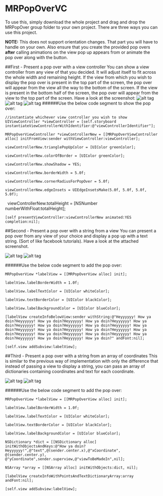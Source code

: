 # MRPopOverVC

To use this, simply download the whole project and drag and drop the MRPopOver group folder to your own project.
There are three ways you can use this project. 

**NOTE:** This does not support orientation changes. That part you will have to handle on your own. Also ensure that you create the provided pop overs **after** calling animations on the view pop up appears from or animate the pop over along with the button.

##First - Present a pop over with a view controller
You can show a view controller from any view of that you decided. It will adjust itself to fit across the whole width and 
remaining height. If the view from which you wish to display the pop over is present in the top part of the screen, the pop over will appear from the view all the way to the bottom of the screen. If the view is present in the bottom half of the screen, the pop over will appear from the view to the top part of the screen. Have a look at the screenshot:
![alt tag](http://i.imgur.com/WllEUy0.png) ![alt tag](http://i.imgur.com/gub8IzR.png) ![alt tag](http://i.imgur.com/mQ6X3VE.png) 
######Use the below code segment to show the pop over:
    
    //instantiate whichever view controller you wish to show
    UIViewController *viewController = [self.storyboard instantiateViewControllerWithIdentifier:@"viewControllerIdentifier"];
  
    MRPopOverViewController *viewControllerNew = [[MRPopOverViewController alloc] initFromView:sender withViewController:viewController];
    
    viewControllerNew.trianglePopUpColor = [UIColor greenColor];
    
    viewControllerNew.colorOfBorder = [UIColor greenColor];

    viewControllerNew.showShadow = YES;
    
    viewControllerNew.borderWidth = 5.0f;
    
    viewControllerNew.cornerRadiusForPopOver = 5.0f;
    
    viewControllerNew.edgeInsets = UIEdgeInsetsMake(5.0f, 5.0f, 5.0f, 5.0f);
        
    viewControllerNew.totalHeight = [NSNumber numberWithFloat:totalHeight];

    [self presentViewController:viewControllerNew animated:YES completion:nil];



##Second - Present a pop over with a string from a view
You can present a pop over from any view of your choice and display a pop up with a text string. (Sort of like facebook tutorials). Have a look at the attached screenshot.

![alt tag](http://i.imgur.com/IXx95SC.png) ![alt tag](http://i.imgur.com/RfcrHtW.png) 

######Use the below code segment to add the pop over:
    
    MRPopOverView *labelView = [[MRPopOverView alloc] init];
    
    labelView.labelBorderWidth = 1.0f;
    
    labelView.labelTextColor = [UIColor whiteColor];
    
    labelView.textBorderColor = [UIColor blackColor];
    
    labelView.labelBackgroundColor = [UIColor blueColor];
    
    [labelView createInfoBelowView:sender withString:@"Heyyyyyy! How ya doin?Heyyyyyy! How ya doin?Heyyyyyy! How ya doin?Heyyyyyy! How ya doin?Heyyyyyy! How ya doin?Heyyyyyy! How ya doin?Heyyyyyy! How ya doin?Heyyyyyy! How ya doin?Heyyyyyy! How ya doin?Heyyyyyy! How ya doin?Heyyyyyy! How ya doin?Heyyyyyy! How ya doin?Heyyyyyy! How ya doin?Heyyyyyy! How ya doin?Heyyyyyy! How ya doin?" andFont:nil];
    
    [self.view addSubview:labelView];

##Third - Present a pop over with a string from an array of coordinates
This is similar to the previous way of implementation with only the difference that instead of passing a view to display a string, you can pass an array of dictionaries containing coordinates and text for each coordinate. 

![alt tag](http://i.imgur.com/Lv1LLzI.png) ![alt tag](http://i.imgur.com/q3oAR3A.png) 

######Use the below code segment to add the pop over:
    
    MRPopOverView *labelView = [[MRPopOverView alloc] init];
    
    labelView.labelBorderWidth = 1.0f;
    
    labelView.labelTextColor = [UIColor whiteColor];
    
    labelView.textBorderColor = [UIColor blackColor];
    
    labelView.labelBackgroundColor = [UIColor blueColor];
    
    NSDictionary *dict = [[NSDictionary alloc] initWithObjectsAndKeys:@"How ya doin?Heyyyyyy!",@"text",@(sender.center.x),@"xCoordinate", @(sender.center.y), @"yCoordinate",sender.superview,@"viewToBeMadeIn",nil];
    
    NSArray *array = [[NSArray alloc] initWithObjects:dict, nil];
    
    [labelView createInfoWithPointsAndTextDictionaryArray:array andFont:nil];

    [self.view addSubview:labelView];

